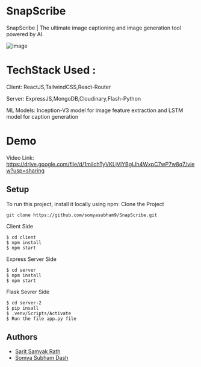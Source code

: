 # SnapScribe
SnapScribe | The ultimate image captioning and image generation tool powered by AI.

![image](https://github.com/somyasubham9/SnapScribe/assets/77459972/8b935d38-9a74-4870-85db-58a27a07dc2e)


# TechStack Used :
Client: ReactJS,TailwindCSS,React-Router

Server: ExpressJS,MongoDB,Cloudinary,Flash-Python

ML Models: Inception-V3 model for image feature extraction and LSTM model for caption generation

# Demo
Video Link: https://drive.google.com/file/d/1miIchTyVKLjViYBgIJh4WxpC7wP7w8q7/view?usp=sharing

## Setup
To run this project, install it locally using npm:
Clone the Project
```
git clone https://github.com/somyasubham9/SnapScribe.git
```
Client Side
```
$ cd client
$ npm install
$ npm start
```
Express Server Side 
```
$ cd server
$ npm install
$ npm start
```
Flask Sevrer Side
```
$ cd server-2
$ pip insall
$ .venv/Scripts/Activate
$ Run the file app.py file
```
## Authors
- [Sarit Samyak Rath](https://github.com/SARIT42)
- [Somya Subham Dash](https://github.com/somyasubham9)
